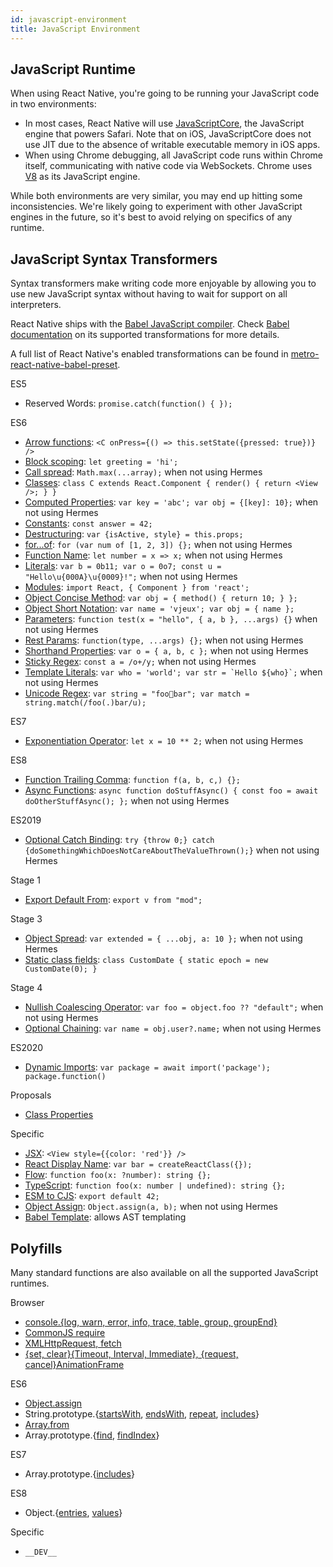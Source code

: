 ```yaml
---
id: javascript-environment
title: JavaScript Environment
---
```


## JavaScript Runtime

When using React Native, you're going to be running your JavaScript code in two environments:

- In most cases, React Native will use [JavaScriptCore](http://trac.webkit.org/wiki/JavaScriptCore), the JavaScript engine that powers Safari. Note that on iOS, JavaScriptCore does not use JIT due to the absence of writable executable memory in iOS apps.
- When using Chrome debugging, all JavaScript code runs within Chrome itself, communicating with native code via WebSockets. Chrome uses [V8](https://v8.dev/) as its JavaScript engine.

While both environments are very similar, you may end up hitting some inconsistencies. We're likely going to experiment with other JavaScript engines in the future, so it's best to avoid relying on specifics of any runtime.

## JavaScript Syntax Transformers

Syntax transformers make writing code more enjoyable by allowing you to use new JavaScript syntax without having to wait for support on all interpreters.

React Native ships with the [Babel JavaScript compiler](https://babeljs.io). Check [Babel documentation](https://babeljs.io/docs/plugins/#transform-plugins) on its supported transformations for more details.

A full list of React Native's enabled transformations can be found in [metro-react-native-babel-preset](https://github.com/facebook/metro/tree/master/packages/metro-react-native-babel-preset).

ES5

- Reserved Words: `promise.catch(function() { });`

ES6

- [Arrow functions](http://babeljs.io/docs/learn-es2015/#arrows): `<C onPress={() => this.setState({pressed: true})} />`
- [Block scoping](https://babeljs.io/docs/learn-es2015/#let-const): `let greeting = 'hi';`
- [Call spread](http://babeljs.io/docs/learn-es2015/#default-rest-spread): `Math.max(...array);` when not using Hermes
- [Classes](http://babeljs.io/docs/learn-es2015/#classes): `class C extends React.Component { render() { return <View />; } }`
- [Computed Properties](http://babeljs.io/docs/learn-es2015/#enhanced-object-literals): `var key = 'abc'; var obj = {[key]: 10};` when not using Hermes
- [Constants](https://babeljs.io/docs/learn-es2015/#let-const): `const answer = 42;`
- [Destructuring](http://babeljs.io/docs/learn-es2015/#destructuring): `var {isActive, style} = this.props;`
- [for...of](https://developer.mozilla.org/en-US/docs/Web/JavaScript/Reference/Statements/for...of): `for (var num of [1, 2, 3]) {};` when not using Hermes
- [Function Name](https://babeljs.io/docs/en/babel-plugin-transform-function-name): `let number = x => x;` when not using Hermes
- [Literals](https://babeljs.io/docs/en/babel-plugin-transform-literals): `var b = 0b11; var o = 0o7; const u = "Hello\u{000A}\u{0009}!";` when not using Hermes
- [Modules](http://babeljs.io/docs/learn-es2015/#modules): `import React, { Component } from 'react';`
- [Object Concise Method](http://babeljs.io/docs/learn-es2015/#enhanced-object-literals): `var obj = { method() { return 10; } };`
- [Object Short Notation](http://babeljs.io/docs/learn-es2015/#enhanced-object-literals): `var name = 'vjeux'; var obj = { name };`
- [Parameters](https://babeljs.io/docs/en/babel-plugin-transform-parameters): `function test(x = "hello", { a, b }, ...args) {}` when not using Hermes
- [Rest Params](https://github.com/sebmarkbage/ecmascript-rest-spread): `function(type, ...args) {};` when not using Hermes
- [Shorthand Properties](https://babeljs.io/docs/en/babel-plugin-transform-shorthand-properties): `var o = { a, b, c };` when not using Hermes
- [Sticky Regex](https://babeljs.io/docs/en/babel-plugin-transform-sticky-regex): `const a = /o+/y;` when not using Hermes
- [Template Literals](http://babeljs.io/docs/learn-es2015/#template-strings): `` var who = 'world'; var str = `Hello ${who}`; `` when not using Hermes
- [Unicode Regex](https://babeljs.io/docs/en/babel-plugin-transform-unicode-regex): `var string = "foo💩bar"; var match = string.match(/foo(.)bar/u);`

ES7

- [Exponentiation Operator](https://babeljs.io/docs/en/babel-plugin-transform-exponentiation-operator): `let x = 10 ** 2;` when not using Hermes

ES8

- [Function Trailing Comma](https://github.com/jeffmo/es-trailing-function-commas): `function f(a, b, c,) {};`
- [Async Functions](https://github.com/tc39/ecmascript-asyncawait): `async function doStuffAsync() { const foo = await doOtherStuffAsync(); };` when not using Hermes

ES2019

- [Optional Catch Binding](https://babeljs.io/docs/en/babel-plugin-proposal-optional-catch-binding): `try {throw 0;} catch {doSomethingWhichDoesNotCareAboutTheValueThrown();}` when not using Hermes

Stage 1

- [Export Default From](https://babeljs.io/docs/en/babel-plugin-proposal-export-default-from): `export v from "mod";`

Stage 3

- [Object Spread](https://github.com/tc39/proposal-object-rest-spread): `var extended = { ...obj, a: 10 };` when not using Hermes
- [Static class fields](https://github.com/tc39/proposal-static-class-features): `class CustomDate { static epoch = new CustomDate(0); }`

Stage 4

- [Nullish Coalescing Operator](https://babeljs.io/docs/en/babel-plugin-proposal-nullish-coalescing-operator): `var foo = object.foo ?? "default";` when not using Hermes
- [Optional Chaining](https://github.com/tc39/proposal-optional-chaining): `var name = obj.user?.name;` when not using Hermes

ES2020

- [Dynamic Imports](https://babeljs.io/docs/en/babel-plugin-syntax-dynamic-import): `var package = await import('package'); package.function()`

Proposals

- [Class Properties](https://babeljs.io/docs/en/babel-plugin-proposal-class-properties)

Specific

- [JSX](https://reactjs.org/docs/jsx-in-depth.html): `<View style={{color: 'red'}} />`
- [React Display Name](https://babeljs.io/docs/en/babel-plugin-transform-react-display-name): `var bar = createReactClass({});`
- [Flow](https://flowtype.org/): `function foo(x: ?number): string {};`
- [TypeScript](https://www.typescriptlang.org/): `function foo(x: number | undefined): string {};`
- [ESM to CJS](https://babeljs.io/docs/en/babel-plugin-transform-modules-commonjs): `export default 42;`
- [Object Assign](https://babeljs.io/docs/en/babel-plugin-transform-object-assign): `Object.assign(a, b);` when not using Hermes
- [Babel Template](https://babeljs.io/docs/en/babel-template): allows AST templating

## Polyfills

Many standard functions are also available on all the supported JavaScript runtimes.

Browser

- [console.{log, warn, error, info, trace, table, group, groupEnd}](https://developer.chrome.com/devtools/docs/console-api)
- [CommonJS require](https://nodejs.org/docs/latest/api/modules.html)
- [XMLHttpRequest, fetch](network.md#content)
- [{set, clear}{Timeout, Interval, Immediate}, {request, cancel}AnimationFrame](timers.md#content)

ES6

- [Object.assign](https://developer.mozilla.org/en-US/docs/Web/JavaScript/Reference/Global_Objects/Object/assign)
- String.prototype.{[startsWith](https://developer.mozilla.org/en-US/docs/Web/JavaScript/Reference/Global_Objects/String/startsWith), [endsWith](https://developer.mozilla.org/en-US/docs/Web/JavaScript/Reference/Global_Objects/String/endsWith), [repeat](https://developer.mozilla.org/en-US/docs/Web/JavaScript/Reference/Global_Objects/String/repeat), [includes](https://developer.mozilla.org/en-US/docs/Web/JavaScript/Reference/Global_Objects/String/includes)}
- [Array.from](https://developer.mozilla.org/en-US/docs/Web/JavaScript/Reference/Global_Objects/Array/from)
- Array.prototype.{[find](https://developer.mozilla.org/en-US/docs/Web/JavaScript/Reference/Global_Objects/Array/find), [findIndex](https://developer.mozilla.org/en-US/docs/Web/JavaScript/Reference/Global_Objects/Array/findIndex)}

ES7

- Array.prototype.{[includes](https://developer.mozilla.org/en-US/docs/Web/JavaScript/Reference/Global_Objects/Array/includes)}

ES8

- Object.{[entries](https://developer.mozilla.org/en-US/docs/Web/JavaScript/Reference/Global_Objects/Object/entries), [values](https://developer.mozilla.org/en-US/docs/Web/JavaScript/Reference/Global_Objects/Object/values)}

Specific

- `__DEV__`
